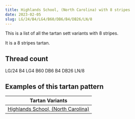 ```yaml
---
title: Highlands School, (North Carolina) with 8 stripes
date: 2023-02-05
slug: LG/24/B4/LG4/B60/DB6/B4/DB26/LN/8
---
```

This is a list of all the tartan sett variants with 8 stripes.

It is a 8 stripes tartan.


## Thread count
LG/24 B4 LG4 B60 DB6 B4 DB26 LN/8

## Examples of this tartan pattern

| Tartan Variants |
|---------------|
| [Highlands School, (North Carolina)](/variants/lg/24/b4/lg4/b60/db6/b4/db26/ln/8-b304080-db000050-lg908000-lne0e0e0)||

